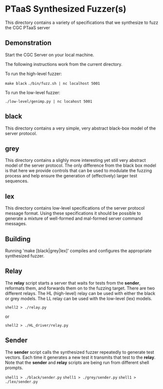 # PTaaS Synthesized Fuzzer(s)

This directory contains a variety of specifications that we synthesize
to fuzz the CGC PTaaS server

## Demonstration

Start the CGC Server on your local machine.

The following instructions work from the current directory.

To run the high-level fuzzer:

  `make black`
  `./bin/fuzz.sh | nc localhost 5001`

To run the low-level fuzzer:

  `./low-level/genimp.py | nc locahost 5001`

## black

This directory contains a very simple, very abstract black-box model
of the server protocol.

## grey

This directory contains a slighly more interesting yet still very
abstract model of the server protocol.  The only difference from the
black box model is that here we provide controls that can be used to
modulate the fuzzing process and help ensure the generation of
(effectively) larger test sequences.

## lex

This directory contains low-level specifications of the server
protocol message format.  Using these specifications it should
be possible to generate a mixture of well-formed and mal-formed
server command messages.

## Building

Running 'make [black|grey|lex]' compiles and configures the
appropriate synthesized fuzzer.

## Relay

The **relay** script starts a server that waits for tests from the
**sender**, reformats them, and forwards them on to the fuzzing
target.  There are two different relays.  The HL (high-level)
relay can be used with either the black or grey models.  The
LL relay can be used with the low-level (lex) models.

`shell2 > ./relay.py`

or

`shell2 > ./HL_driver/relay.py`

## Sender

The **sender** script calls the synthesized fuzzer repeatedly to
generate test vectors.  Each time it generates a new test it
transmits that test to the **relay**.  Note that the **sender** and
**relay** scripts are being run from different shell prompts.

`shell1 > ./black/sender.py`
`shell1 > ./grey/sender.py`
`shell1 > ./lex/sender.py`
